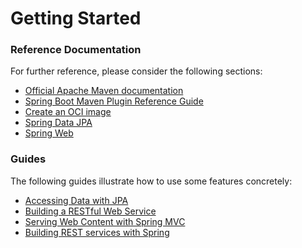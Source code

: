 # Getting Started

### Reference Documentation
For further reference, please consider the following sections:

* [Official Apache Maven documentation](https://maven.apache.org/guides/index.html)
* [Spring Boot Maven Plugin Reference Guide](https://docs.spring.io/spring-boot/docs/3.1.7-SNAPSHOT/maven-plugin/reference/html/)
* [Create an OCI image](https://docs.spring.io/spring-boot/docs/3.1.7-SNAPSHOT/maven-plugin/reference/html/#build-image)
* [Spring Data JPA](https://docs.spring.io/spring-boot/docs/3.1.7-SNAPSHOT/reference/htmlsingle/index.html#data.sql.jpa-and-spring-data)
* [Spring Web](https://docs.spring.io/spring-boot/docs/3.1.7-SNAPSHOT/reference/htmlsingle/index.html#web)

### Guides
The following guides illustrate how to use some features concretely:

* [Accessing Data with JPA](https://spring.io/guides/gs/accessing-data-jpa/)
* [Building a RESTful Web Service](https://spring.io/guides/gs/rest-service/)
* [Serving Web Content with Spring MVC](https://spring.io/guides/gs/serving-web-content/)
* [Building REST services with Spring](https://spring.io/guides/tutorials/rest/)

